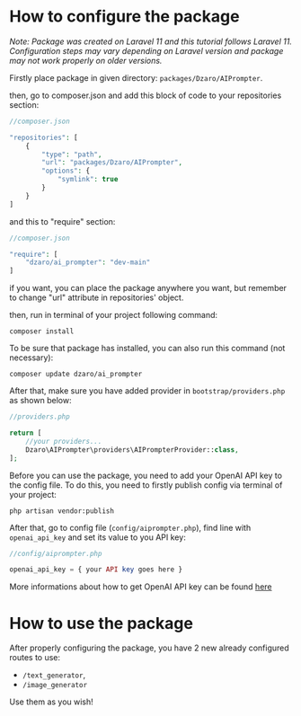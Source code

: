 # How to configure the package

_Note: Package was created on Laravel 11 and this tutorial follows Laravel 11. Configuration steps may vary depending on Laravel version and package may not work properly on older versions._

Firstly place package in given directory: `packages/Dzaro/AIPrompter`.

then, go to composer.json and add this block of code to your repositories section:

```php
//composer.json

"repositories": [
    {
        "type": "path",
        "url": "packages/Dzaro/AIPrompter",
        "options": {
            "symlink": true
        }
    }
]
```

and this to "require" section:

```php
//composer.json

"require": [
    "dzaro/ai_prompter": "dev-main"
]
```

if you want, you can place the package anywhere you want, but remember to change "url" attribute in repositories' object.

then, run in terminal of your project following command:

```
composer install
```

To be sure that package has installed, you can also run this command (not necessary):

```
composer update dzaro/ai_prompter
```

After that, make sure you have added provider in `bootstrap/providers.php` as shown below:

```php
//providers.php

return [
    //your providers...
    Dzaro\AIPrompter\providers\AIPrompterProvider::class,
];
```

Before you can use the package, you need to add your OpenAI API key to the config file. To do this, you need to firstly publish config via terminal of your project:

```
php artisan vendor:publish
```

After that, go to config file (`config/aiprompter.php`), find line with `openai_api_key` and set its value to you API key:
```php
//config/aiprompter.php

openai_api_key = { your API key goes here }
```
More informations about how to get OpenAI API key can be found [here](https://help.openai.com/en/articles/4936850-where-do-i-find-my-openai-api-key)


# How to use the package

After properly configuring the package, you have 2 new already configured routes to use:
- `/text_generator`,
- `/image_generator`

Use them as you wish!